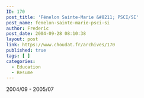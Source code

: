 ```yaml
---
ID: 170
post_title: 'Fénelon Sainte-Marie &#8211; PSCI/SI'
post_name: fenelon-sainte-marie-psci-si
author: Frederic
post_date: 2004-09-28 08:10:38
layout: post
link: https://www.choudat.fr/archives/170
published: true
tags: [ ]
categories:
  - Education
  - Resume
---
```

2004/09 - 2005/07